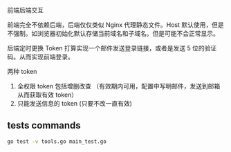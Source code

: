 

前端后端交互

前端完全不依赖后端，后端仅仅类似 Nginx 代理静态文件。Host 默认使用，但是不强制。如浏览器初始化默认存储当前域名和子域名。但是可能不会正常显示。

后端定时更换 Token 
打算实现一个邮件发送登录链接，或者是发送 5 位的验证码。从而实现前端登录。

两种 token 
1. 全权限 token 包括增删改查 （有效期内可用，配置中写明邮件，发送到邮箱从而获取有效 token）
2. 只能发送信息的 token (只要不改一直有效)


## tests commands

```bash
go test -v tools.go main_test.go 
```


